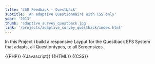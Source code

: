 ```yaml
---
title: '360 Feedback - Questback'
subtitle: 'An adaptive Questionnaire with CSS only'
year: '2013'
thumb: 'adaptive_survey_questback.jpg'
link: '/projects/adaptive_survey_questback/index.html'
---
```


In this Project i build a responsive Layput for the Questback EFS System that adapts, all Questiontypes, to all Screensizes.

{{PHP}}
{{Javascript}}
{{HTML}}
{{CSS}}
